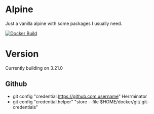 # Alpine #
Just a vanilla alpine with some packages I usually need.

[![Docker Build](https://github.com/Herrminator/alpine-jolly/actions/workflows/alpine.yml/badge.svg)](https://github.com/Herrminator/alpine-jolly/actions/workflows/alpine.yml)

# Version #
Currently building on 3.21.0

## Github ##
  - git config "credential.https://github.com.username" Herrminator
  - git config "credential.helper" "store --file $HOME/docker/git/.git-credentials"
